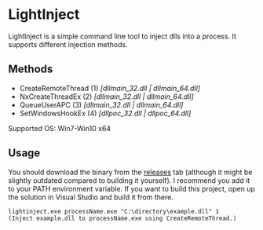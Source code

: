 LightInject
===========
LightInject is a simple command line tool to inject dlls into a process. It supports different injection methods.
## Methods ##
- CreateRemoteThread (1) *[dllmain_32.dll | dllmain_64.dll]*
- NxCreateThreadEx (2) *[dllmain_32.dll | dllmain_64.dll]*
- QueueUserAPC (3) *[dllmain_32.dll | dllmain_64.dll]*
- SetWindowsHookEx (4) *[dllpoc_32.dll | dllpoc_64.dll]*

Supported OS: Win7-Win10 x64
## Usage ##
You should download the binary from the [releases](https://github.com/05st/lightinject/releases) tab (although it might be slightly outdated compared to building it yourself). I recommend you add it to your PATH environment variable.
If you want to build this project, open up the solution in Visual Studio and build it from there.

```
lightinject.exe processName.exe "C:\directory\example.dll" 1
(Inject example.dll to processName.exe using CreateRemoteThread.)
```

